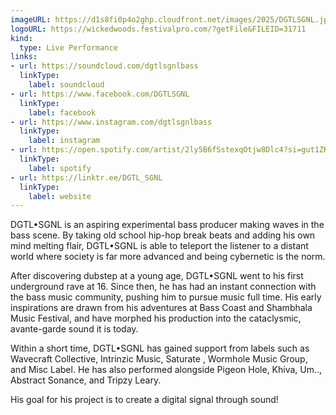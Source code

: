 ```yaml
---
imageURL: https://d1s8fi0p4o2ghp.cloudfront.net/images/2025/DGTLSGNL.jpg
logoURL: https://wickedwoods.festivalpro.com/?getFile&FILEID=31711
kind:
  type: Live Performance
links:
- url: https://soundcloud.com/dgtlsgnlbass
  linkType:
    label: soundcloud
- url: https://www.facebook.com/DGTLSGNL
  linkType:
    label: facebook
- url: https://www.instagram.com/dgtlsgnlbass
  linkType:
    label: instagram
- url: https://open.spotify.com/artist/2ly5B6fSstexqOtjw8Dlc4?si=gut1ZK3ZS4G-G0cmP-8vZA
  linkType:
    label: spotify
- url: https://linktr.ee/DGTL_SGNL
  linkType:
    label: website
---
```

DGTL•SGNL is an aspiring experimental bass producer making waves in the bass scene. By taking old school hip-hop break beats and adding his own mind melting flair, DGTL•SGNL is able to teleport the listener to a distant world where society is far more advanced and being cybernetic is the norm.

After discovering dubstep at a young age, DGTL•SGNL went to his first underground rave at 16. Since then, he has had an instant connection with the bass music community, pushing him to pursue music full time. His early inspirations are drawn from his adventures at Bass Coast and Shambhala Music Festival, and have morphed his production into the cataclysmic, avante-garde sound it is today.

Within a short time, DGTL•SGNL has gained support from labels such as Wavecraft Collective, Intrinzic Music, Saturate , Wormhole Music Group, and Misc Label. He has also performed alongside Pigeon Hole, Khiva, Um.., Abstract Sonance, and Tripzy Leary.

His goal for his project is to create a digital signal through sound!

